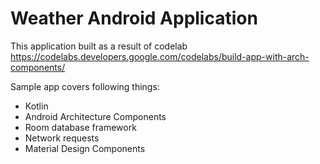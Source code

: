 # Weather Android Application

This application built as a result of codelab https://codelabs.developers.google.com/codelabs/build-app-with-arch-components/

Sample app covers following things:
 - Kotlin
 - Android Architecture Components
 - Room database framework
 - Network requests
 - Material Design Components

